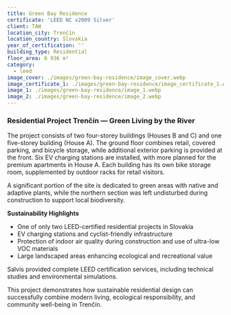 ```yaml
---
title: Green Bay Residence
certificate: 'LEED NC v2009 Silver'
client: TAW
location_city: Trenčín
location_country: Slovakia
year_of_certification: ''
building_type: Residential
floor_area: 6 936 m²
category:
  - leed
image_cover: ./images/green-bay-residence/image_cover.webp
image_certificate_1: ./images/green-bay-residence/image_certificate_1.webp
image_1: ./images/green-bay-residence/image_1.webp
image_2: ./images/green-bay-residence/image_2.webp
---
```


### Residential Project Trenčín — Green Living by the River

The project consists of two four-storey buildings (Houses B and C) and one five-storey building (House A). The ground floor combines retail, covered parking, and bicycle storage, while additional exterior parking is provided at the front. Six EV charging stations are installed, with more planned for the premium apartments in House A. Each building has its own bike storage room, supplemented by outdoor racks for retail visitors.

A significant portion of the site is dedicated to green areas with native and adaptive plants, while the northern section was left undisturbed during construction to support local biodiversity.

**Sustainability Highlights**

- One of only two LEED-certified residential projects in Slovakia
- EV charging stations and cyclist-friendly infrastructure
- Protection of indoor air quality during construction and use of ultra-low VOC materials
- Large landscaped areas enhancing ecological and recreational value

Salvis provided complete LEED certification services, including technical studies and environmental simulations.

This project demonstrates how sustainable residential design can successfully combine modern living, ecological responsibility, and community well-being in Trenčín.
